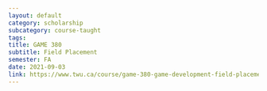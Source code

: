 ```yaml
---
layout: default
category: scholarship
subcategory: course-taught
tags:
title: GAME 380
subtitle: Field Placement
semester: FA
date: 2021-09-03
link: https://www.twu.ca/course/game-380-game-development-field-placement-2021-2022
---
```

